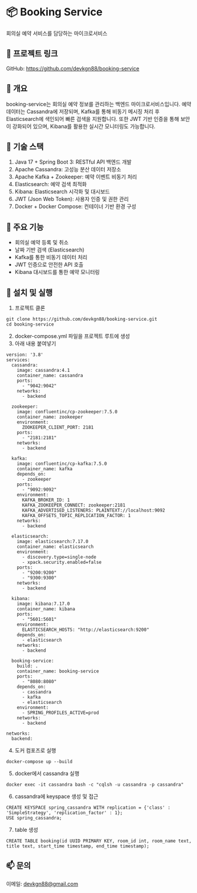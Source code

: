 # 📦 Booking Service
회의실 예약 서비스를 담당하는 마이크로서비스

## 🔗 프로젝트 링크
GitHub: https://github.com/devkgn88/booking-service

## 🧩 개요
booking-service는 회의실 예약 정보를 관리하는 백엔드 마이크로서비스입니다.
예약 데이터는 Cassandra에 저장되며, Kafka를 통해 비동기 메시징 처리 후 Elasticsearch에 색인되어 빠른 검색을 지원합니다.
또한 JWT 기반 인증을 통해 보안이 강화되어 있으며, Kibana를 활용한 실시간 모니터링도 가능합니다.

## 🔧 기술 스택
1. Java 17 + Spring Boot 3: RESTful API 백엔드 개발
2. Apache Cassandra: 고성능 분산 데이터 저장소
3. Apache Kafka + Zookeeper: 예약 이벤트 비동기 처리
4. Elasticsearch: 예약 검색 최적화
5. Kibana: Elasticsearch 시각화 및 대시보드
6. JWT (Json Web Token): 사용자 인증 및 권한 관리
7. Docker + Docker Compose: 컨테이너 기반 환경 구성

## 🧠 주요 기능
* 회의실 예약 등록 및 취소
* 날짜 기반 검색 (Elasticsearch)
* Kafka를 통한 비동기 데이터 처리
* JWT 인증으로 안전한 API 호출
* Kibana 대시보드를 통한 예약 모니터링

## 🚀 설치 및 실행
1. 프로젝트 클론
```
git clone https://github.com/devkgn88/booking-service.git
cd booking-service
```
2. docker-compose.yml 파일을 프로젝트 루트에 생성
3. 아래 내용 붙여넣기
```
version: '3.8'
services:
  cassandra:
    image: cassandra:4.1
    container_name: cassandra
    ports:
      - "9042:9042"
    networks:
      - backend

  zookeeper:
    image: confluentinc/cp-zookeeper:7.5.0
    container_name: zookeeper
    environment:
      ZOOKEEPER_CLIENT_PORT: 2181
    ports:
      - "2181:2181"
    networks:
      - backend

  kafka:
    image: confluentinc/cp-kafka:7.5.0
    container_name: kafka
    depends_on:
      - zookeeper
    ports:
      - "9092:9092"
    environment:
      KAFKA_BROKER_ID: 1
      KAFKA_ZOOKEEPER_CONNECT: zookeeper:2181
      KAFKA_ADVERTISED_LISTENERS: PLAINTEXT://localhost:9092
      KAFKA_OFFSETS_TOPIC_REPLICATION_FACTOR: 1
    networks:
      - backend

  elasticsearch:
    image: elasticsearch:7.17.0
    container_name: elasticsearch
    environment:
      - discovery.type=single-node
      - xpack.security.enabled=false
    ports:
      - "9200:9200"
      - "9300:9300"
    networks:
      - backend

  kibana:
    image: kibana:7.17.0
    container_name: kibana
    ports:
      - "5601:5601"
    environment:
      ELASTICSEARCH_HOSTS: "http://elasticsearch:9200"
    depends_on:
      - elasticsearch
    networks:
      - backend

  booking-service:
    build: .
    container_name: booking-service
    ports:
      - "8080:8080"
    depends_on:
      - cassandra
      - kafka
      - elasticsearch
    environment:
      - SPRING_PROFILES_ACTIVE=prod
    networks:
      - backend

networks:
  backend:
```
4. 도커 컴포즈로 실행
```
docker-compose up --build
```
5. docker에서 cassandra 실행
```
docker exec -it cassandra bash -c "cqlsh -u cassandra -p cassandra"
```
6. cassandra에 keyspace 생성 및 접근
```
CREATE KEYSPACE spring_cassandra WITH replication = {'class' : 'SimpleStrategy', 'replication_factor' : 1};
USE spring_cassandra;
```
7. table 생성
```
CREATE TABLE booking(id UUID PRIMARY KEY, room_id int, room_name text, title text, start_time timestamp, end_time timestamp);
```

## 📫 문의
이메일: devkgn88@gmail.com
